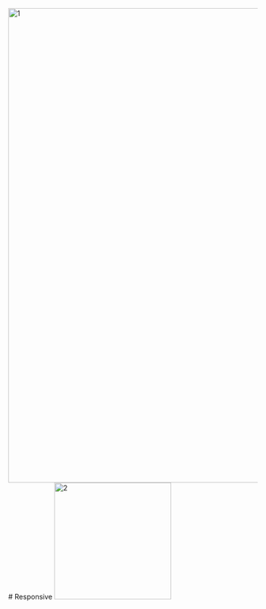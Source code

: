 <img width="960" alt="1" src="https://user-images.githubusercontent.com/61084715/126988744-c2745223-58ee-4dfc-ac35-8284019dd1d1.png">
# Responsive
<img width="236" alt="2" src="https://user-images.githubusercontent.com/61084715/126988740-3d896af1-da63-41aa-a0ab-294636b932f2.png">
